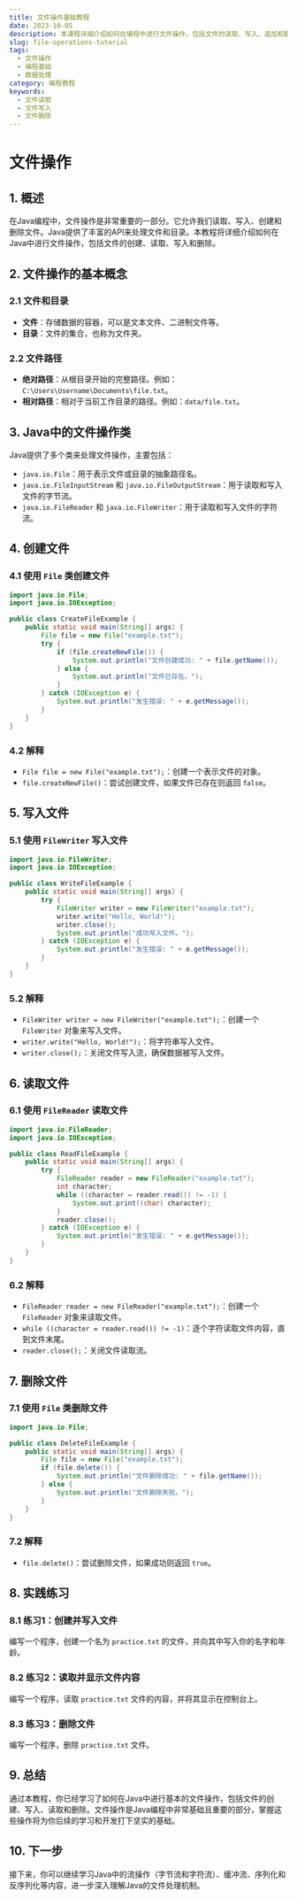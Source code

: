 ```yaml
---
title: 文件操作基础教程
date: 2023-10-05
description: 本课程详细介绍如何在编程中进行文件操作，包括文件的读取、写入、追加和删除等基本操作。
slug: file-operations-tutorial
tags:
  - 文件操作
  - 编程基础
  - 数据处理
category: 编程教程
keywords:
  - 文件读取
  - 文件写入
  - 文件删除
---
```


# 文件操作

## 1. 概述

在Java编程中，文件操作是非常重要的一部分。它允许我们读取、写入、创建和删除文件。Java提供了丰富的API来处理文件和目录。本教程将详细介绍如何在Java中进行文件操作，包括文件的创建、读取、写入和删除。

## 2. 文件操作的基本概念

### 2.1 文件和目录

- **文件**：存储数据的容器，可以是文本文件、二进制文件等。
- **目录**：文件的集合，也称为文件夹。

### 2.2 文件路径

- **绝对路径**：从根目录开始的完整路径。例如：`C:\Users\Username\Documents\file.txt`。
- **相对路径**：相对于当前工作目录的路径。例如：`data/file.txt`。

## 3. Java中的文件操作类

Java提供了多个类来处理文件操作，主要包括：

- `java.io.File`：用于表示文件或目录的抽象路径名。
- `java.io.FileInputStream` 和 `java.io.FileOutputStream`：用于读取和写入文件的字节流。
- `java.io.FileReader` 和 `java.io.FileWriter`：用于读取和写入文件的字符流。

## 4. 创建文件

### 4.1 使用 `File` 类创建文件

```java
import java.io.File;
import java.io.IOException;

public class CreateFileExample {
    public static void main(String[] args) {
        File file = new File("example.txt");
        try {
            if (file.createNewFile()) {
                System.out.println("文件创建成功: " + file.getName());
            } else {
                System.out.println("文件已存在。");
            }
        } catch (IOException e) {
            System.out.println("发生错误: " + e.getMessage());
        }
    }
}
```

### 4.2 解释

- `File file = new File("example.txt");`：创建一个表示文件的对象。
- `file.createNewFile()`：尝试创建文件，如果文件已存在则返回 `false`。

## 5. 写入文件

### 5.1 使用 `FileWriter` 写入文件

```java
import java.io.FileWriter;
import java.io.IOException;

public class WriteFileExample {
    public static void main(String[] args) {
        try {
            FileWriter writer = new FileWriter("example.txt");
            writer.write("Hello, World!");
            writer.close();
            System.out.println("成功写入文件。");
        } catch (IOException e) {
            System.out.println("发生错误: " + e.getMessage());
        }
    }
}
```

### 5.2 解释

- `FileWriter writer = new FileWriter("example.txt");`：创建一个 `FileWriter` 对象来写入文件。
- `writer.write("Hello, World!");`：将字符串写入文件。
- `writer.close();`：关闭文件写入流，确保数据被写入文件。

## 6. 读取文件

### 6.1 使用 `FileReader` 读取文件

```java
import java.io.FileReader;
import java.io.IOException;

public class ReadFileExample {
    public static void main(String[] args) {
        try {
            FileReader reader = new FileReader("example.txt");
            int character;
            while ((character = reader.read()) != -1) {
                System.out.print((char) character);
            }
            reader.close();
        } catch (IOException e) {
            System.out.println("发生错误: " + e.getMessage());
        }
    }
}
```

### 6.2 解释

- `FileReader reader = new FileReader("example.txt");`：创建一个 `FileReader` 对象来读取文件。
- `while ((character = reader.read()) != -1)`：逐个字符读取文件内容，直到文件末尾。
- `reader.close();`：关闭文件读取流。

## 7. 删除文件

### 7.1 使用 `File` 类删除文件

```java
import java.io.File;

public class DeleteFileExample {
    public static void main(String[] args) {
        File file = new File("example.txt");
        if (file.delete()) {
            System.out.println("文件删除成功: " + file.getName());
        } else {
            System.out.println("文件删除失败。");
        }
    }
}
```

### 7.2 解释

- `file.delete()`：尝试删除文件，如果成功则返回 `true`。

## 8. 实践练习

### 8.1 练习1：创建并写入文件

编写一个程序，创建一个名为 `practice.txt` 的文件，并向其中写入你的名字和年龄。

### 8.2 练习2：读取并显示文件内容

编写一个程序，读取 `practice.txt` 文件的内容，并将其显示在控制台上。

### 8.3 练习3：删除文件

编写一个程序，删除 `practice.txt` 文件。

## 9. 总结

通过本教程，你已经学习了如何在Java中进行基本的文件操作，包括文件的创建、写入、读取和删除。文件操作是Java编程中非常基础且重要的部分，掌握这些操作将为你后续的学习和开发打下坚实的基础。

## 10. 下一步

接下来，你可以继续学习Java中的流操作（字节流和字符流）、缓冲流、序列化和反序列化等内容，进一步深入理解Java的文件处理机制。
